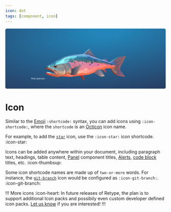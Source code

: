 ```yaml
---
icon: dot
tags: [component, icon]
---
```

![](/static/headers/header-27.png)

# Icon

Similar to the [Emoji](emoji.md) `:shortcode:` syntax, you can add icons using `:icon-shortcode:`, where the `shortcode` is an [Octicon](https://primer.github.io/octicons/) icon name.

For example, to add the [`star`](https://primer.github.io/octicons/star-24) icon, use the `:icon-star:` icon shortcode. :icon-star:

Icons can be added anywhere within your document, including paragraph text, headings, table content, [Panel](panel.md) component titles, [Alerts](alert.md), [code block](code-block.md) titles, etc. :icon-thumbsup:

Some icon shortcode names are made up of `two-or-more` words. For instance, the [`git-branch`](https://primer.github.io/octicons/git-branch-24) icon would be configured as `:icon-git-branch:`. :icon-git-branch:

!!! More icons :icon-heart:
In future releases of Retype, the plan is to support additional Icon packs and possibily even custom developer defined icon packs. [Let us know](https://github.com/retypeapp/retype/discussions) if you are interested!
!!!
